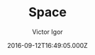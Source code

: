 ---
layout: JamstackTheme
title: Space
github: https://github.com/victorvoid/space-jekyll-template/
demo: https://victorvoid.me/space-jekyll-template/
author: Victor Igor
ssg: Jekyll
date: 2016-09-12T16:49:05.000Z
description: >-
  A simple spacemacs template on jekyll.
  https://victorvoid.github.io/space-jekyll-template/
stale: true
---